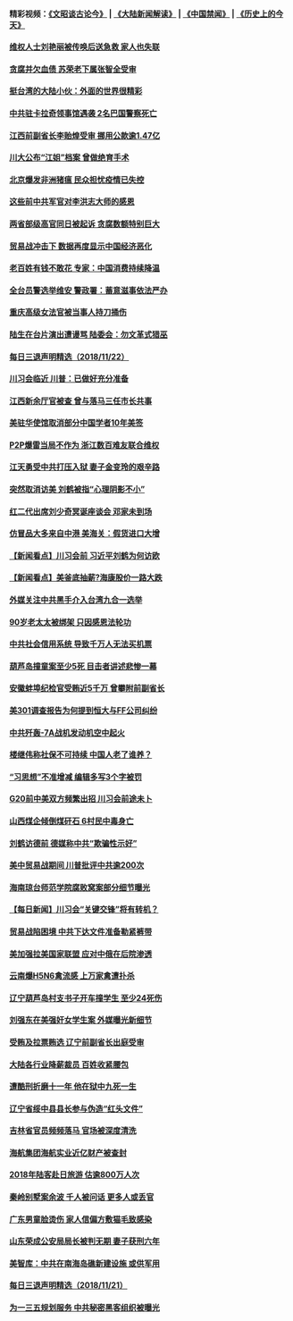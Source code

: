 #### 精彩视频：[《文昭谈古论今》](https://github.com/gfw-breaker/wenzhao/blob/master/README.md?t=11231531) | [《大陆新闻解读》](https://github.com/gfw-breaker/ntdtv-comedy/blob/master/README.md?t=11231531) | [《中国禁闻》](https://github.com/gfw-breaker/ntdtv-news/blob/master/README.md?t=11231531) | [《历史上的今天》](https://github.com/gfw-breaker/today-in-history/blob/master/README.md?t=11231531) 

#### [维权人士刘艳丽被传唤后送急救 家人也失联](../pages/nsc413/n10870935.md?t=11231531) 

#### [贪腐并欠血债 苏荣老下属张智全受审](../pages/nsc413/n10870729.md?t=11231531) 

#### [挺台湾的大陆小伙：外面的世界很精彩](../pages/nsc413/n10870983.md?t=11231531) 


#### [中共驻卡拉奇领事馆遇袭 2名巴国警察死亡](../pages/nsc413/n10870377.md?t=11231531) 

#### [江西前副省长李贻煌受审 挪用公款逾1.47亿](../pages/nsc413/n10870486.md?t=11231531) 

#### [川大公布“江姐”档案 曾做绝育手术](../pages/nsc413/n10870275.md?t=11231531) 

#### [北京爆发非洲猪瘟 民众担忧疫情已失控](../pages/nsc413/n10869908.md?t=11231531) 

#### [这些前中共军官对李洪志大师的感恩](../pages/nsc413/n10869318.md?t=11231531) 

#### [两省部级高官同日被起诉 贪腐数额特别巨大](../pages/nsc413/n10870229.md?t=11231531) 

#### [贸易战冲击下 数据再度显示中国经济恶化](../pages/nsc413/n10870209.md?t=11231531) 

#### [老百姓有钱不敢花 专家：中国消费持续降温](../pages/nsc413/n10868881.md?t=11231531) 

#### [全台员警选举维安 警政署：蓄意滋事依法严办](../pages/nsc413/n10869991.md?t=11231531) 

#### [重庆高级女法官被当事人持刀捅伤](../pages/nsc413/n10869909.md?t=11231531) 

#### [陆生在台片演出遭谩骂 陆委会：勿文革式猎巫](../pages/nsc413/n10869745.md?t=11231531) 

#### [每日三退声明精选（2018/11/22）](../pages/nsc413/n10869959.md?t=11231531) 

#### [川习会临近 川普：已做好充分准备](../pages/nsc413/n10869699.md?t=11231531) 

#### [江西新余厅官被查 曾与落马三任市长共事](../pages/nsc413/n10869594.md?t=11231531) 

#### [美驻华使馆取消部分中国学者10年美签](../pages/nsc413/n10869261.md?t=11231531) 

#### [P2P爆雷当局不作为 浙江数百难友联合维权](../pages/nsc413/n10868743.md?t=11231531) 

#### [江天勇受中共打压入狱 妻子金变玲的艰辛路](../pages/nsc413/n10869158.md?t=11231531) 

#### [突然取消访美 刘鹤被指“心理阴影不小”](../pages/nsc413/n10868634.md?t=11231531) 

#### [红二代出席刘少奇冥诞座谈会 邓家未到场](../pages/nsc413/n10869153.md?t=11231531) 

#### [仿冒品大多来自中港 美海关：假货进口大增](../pages/nsc413/n10869186.md?t=11231531) 

#### [【新闻看点】川习会前 习近平刘鹤为何访欧](../pages/nsc413/n10869070.md?t=11231531) 

#### [【新闻看点】美釜底抽薪?海康股价一路大跌](../pages/nsc413/n10868888.md?t=11231531) 

#### [外媒关注中共黑手介入台湾九合一选举](../pages/nsc413/n10868679.md?t=11231531) 

#### [90岁老太太被绑架 只因感恩法轮功](../pages/nsc413/n10869091.md?t=11231531) 

#### [中共社会信用系统 导致千万人无法买机票](../pages/nsc413/n10869062.md?t=11231531) 

#### [葫芦岛撞童案至少5死 目击者讲述悲惨一幕](../pages/nsc413/n10869050.md?t=11231531) 

#### [安徽蚌埠纪检官受贿近5千万 曾攀附前副省长](../pages/nsc413/n10869009.md?t=11231531) 

#### [美301调查报告为何提到恒大与FF公司纠纷](../pages/nsc413/n10868690.md?t=11231531) 

#### [中共歼轰-7A战机发动机空中起火](../pages/nsc413/n10868886.md?t=11231531) 

#### [楼继伟称社保不可持续 中国人老了谁养？](../pages/nsc413/n10867615.md?t=11231531) 

#### [“习思想”不准增减 编辑多写3个字被罚](../pages/nsc413/n10868878.md?t=11231531) 

#### [G20前中美双方频繁出招 川习会前途未卜](../pages/nsc413/n10868858.md?t=11231531) 

#### [山西煤企倾倒煤矸石 6村民中毒身亡](../pages/nsc413/n10868846.md?t=11231531) 

#### [刘鹤访德前 德媒称中共“欺骗性示好”](../pages/nsc413/n10868755.md?t=11231531) 

#### [美中贸易战期间 川普批评中共逾200次](../pages/nsc413/n10868710.md?t=11231531) 

#### [海南琼台师范学院腐败窝案部分细节曝光](../pages/nsc413/n10866631.md?t=11231531) 

#### [【每日新闻】川习会“关键交锋”将有转机？](../pages/nsc413/n10866735.md?t=11231531) 

#### [贸易战陷困境 中共下达文件准备勒紧裤带](../pages/nsc413/n10868588.md?t=11231531) 

#### [美加强拉美国家联盟 应对中俄在后院渗透](../pages/nsc413/n10866498.md?t=11231531) 


#### [云南爆H5N6禽流感 上万家禽遭扑杀](../pages/nsc413/n10867856.md?t=11231531) 

#### [辽宁葫芦岛村支书子开车撞学生 至少24死伤](../pages/nsc413/n10867736.md?t=11231531) 

#### [刘强东在美强奸女学生案 外媒曝光新细节](../pages/nsc413/n10867020.md?t=11231531) 

#### [受贿及拉票贿选 辽宁前副省长出庭受审](../pages/nsc413/n10868243.md?t=11231531) 

#### [大陆各行业降薪裁员 百姓收紧腰包](../pages/nsc413/n10867737.md?t=11231531) 

#### [遭酷刑折磨十一年 他在狱中九死一生](../pages/nsc413/n10864198.md?t=11231531) 

#### [辽宁省绥中县县长参与伪造“红头文件”](../pages/nsc413/n10868218.md?t=11231531) 

#### [吉林省官员频频落马 官场被深度清洗](../pages/nsc413/n10867586.md?t=11231531) 

#### [海航集团海航实业近亿财产被查封](../pages/nsc413/n10867854.md?t=11231531) 

#### [2018年陆客赴日旅游 估逾800万人次](../pages/nsc413/n10867534.md?t=11231531) 

#### [秦岭别墅案余波 千人被问话 更多人或丢官](../pages/nsc413/n10867345.md?t=11231531) 

#### [广东男童脸烫伤 家人信偏方敷猫毛致感染](../pages/nsc413/n10867747.md?t=11231531) 

#### [山东荣成公安局局长被判无期 妻子获刑六年](../pages/nsc413/n10867277.md?t=11231531) 

#### [美智库：中共在南海岛礁新建设施 或供军用](../pages/nsc413/n10867614.md?t=11231531) 

#### [每日三退声明精选（2018/11/21）](../pages/nsc413/n10867430.md?t=11231531) 

#### [为一三五规划服务 中共秘密黑客组织被曝光](../pages/nsc413/n10866916.md?t=11231531) 

